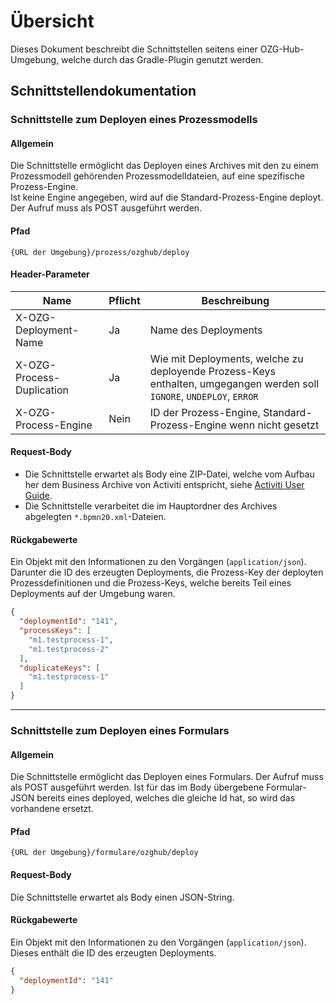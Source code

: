# Übersicht

Dieses Dokument beschreibt die Schnittstellen seitens einer OZG-Hub-Umgebung, welche durch das
Gradle-Plugin genutzt werden.

## Schnittstellendokumentation

### Schnittstelle zum Deployen eines Prozessmodells

#### Allgemein

Die Schnittstelle ermöglicht das Deployen eines Archives mit den zu einem Prozessmodell gehörenden
Prozessmodelldateien, auf eine spezifische Prozess-Engine.<br />
Ist keine Engine angegeben, wird auf die Standard-Prozess-Engine deployt. Der Aufruf muss als POST
ausgeführt werden.

#### Pfad

`{URL der Umgebung}/prozess/ozghub/deploy`

#### Header-Parameter

| **Name**                  | **Pflicht** | **Beschreibung**     |
| ------------------------- | ----------- | -------------------- |
| X-OZG-Deployment-Name     | Ja          | Name des Deployments |
| X-OZG-Process-Duplication | Ja          | Wie mit Deployments, welche zu deployende Prozess-Keys enthalten, umgegangen werden soll<br />`IGNORE`, `UNDEPLOY`, `ERROR`
| X-OZG-Process-Engine      | Nein        | ID der Prozess-Engine, Standard-Prozess-Engine wenn nicht gesetzt

#### Request-Body

- Die Schnittstelle erwartet als Body eine ZIP-Datei, welche vom Aufbau her dem Business Archive von
  Activiti entspricht, siehe
  [Activiti User Guide](https://www.activiti.org/userguide/#_business_archives).
- Die Schnittstelle verarbeitet die im Hauptordner des Archives abgelegten `*.bpmn20.xml`-Dateien.

#### Rückgabewerte

Ein Objekt mit den Informationen zu den Vorgängen (`application/json`).<br />
Darunter die ID des erzeugten Deployments, die Prozess-Key der deployten Prozessdefinitionen und die
Prozess-Keys, welche bereits Teil eines Deployments auf der Umgebung waren.

```json
{
  "deploymentId": "141",
  "processKeys": [
    "m1.testprocess-1",
    "m1.testprocess-2"
  ],
  "duplicateKeys": [
    "m1.testprocess-1"
  ]
}
```

---------------------------------------------------------------------------------------------------

### Schnittstelle zum Deployen eines Formulars

#### Allgemein

Die Schnittstelle ermöglicht das Deployen eines Formulars. Der Aufruf muss als POST
ausgeführt werden.
Ist für das im Body übergebene Formular-JSON bereits eines deployed, welches die gleiche Id hat, 
so wird das vorhandene ersetzt.

#### Pfad

`{URL der Umgebung}/formulare/ozghub/deploy`


#### Request-Body
 
Die Schnittstelle erwartet als Body einen JSON-String.

#### Rückgabewerte

Ein Objekt mit den Informationen zu den Vorgängen (`application/json`).<br />
Dieses enthält die ID des erzeugten Deployments.

```json
{
  "deploymentId": "141"
}
```